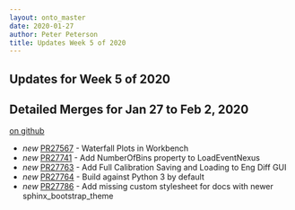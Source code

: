 ```yaml
---
layout: onto_master
date: 2020-01-27
author: Peter Peterson
title: Updates Week 5 of 2020
---
```

Updates for Week 5 of 2020
--------------------------

Detailed Merges for Jan 27 to Feb 2, 2020
-----------------------------------------
[on github](https://github.com/mantidproject/mantid/pulls?q=is%3Apr+merged%3A2020-01-28..2020-02-02)

* *new* [PR27567](https://github.com/mantidproject/mantid/pull/27567) - Waterfall Plots in Workbench
* *new* [PR27741](https://github.com/mantidproject/mantid/pull/27741) - Add NumberOfBins property to LoadEventNexus
* *new* [PR27763](https://github.com/mantidproject/mantid/pull/27763) - Add Full Calibration Saving and Loading to Eng Diff GUI
* *new* [PR27764](https://github.com/mantidproject/mantid/pull/27764) - Build against Python 3 by default
* *new* [PR27786](https://github.com/mantidproject/mantid/pull/27786) - Add missing custom stylesheet for docs with newer sphinx_bootstrap_theme
